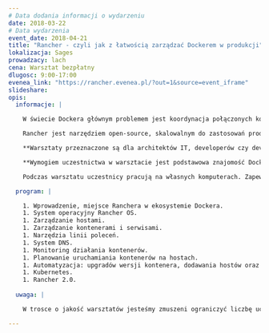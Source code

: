 ```yaml
---
# Data dodania informacji o wydarzeniu
date: 2018-03-22
# Data wydarzenia
event_date: 2018-04-21
title: "Rancher - czyli jak z łatwością zarządzać Dockerem w produkcji"
lokalizacja: Sages
prowadzacy: lach
cena: Warsztat bezpłatny
dlugosc: 9:00-17:00
evenea_link: "https://rancher.evenea.pl/?out=1&source=event_iframe"
slideshare:
opis:
  informacje: |

    W świecie Dockera głównym problemem jest koordynacja połączonych kontenerów pomiędzy różnymi zasobami z chmurze tak, aby mogły one być zdeployowane na wielu hostach jednocześnie komunikując się między sobą bezproblemowo, szybko i bezpiecznie. Często wygląda to tak że cały team DevOps zaangażowany jest w uruchamianie środowiska developerskiego. Dlatego też orkiestracja jest jednym z najważniejszych elementów ekostystemu Dockera. Wszystkie z narzędzi orkiestracji: Docker Swarm, Kubernetes, Apache Mesos mają swoja filozofię, przypadki użycia i architekturę. Narzędzia te ułatwiają łączenie kontenerów pomiędzy różnymi hostami poprzez zarządzaną przez siebie sieć ale nawet konfigurowanie warstwy orkiestracji może być bardzo skomplikowane.

    Rancher jest narzędziem open-source, skalowalnym do zastosowań produkcyjnych, zbudowanym w celu uproszczenia orkiestracji i zarządzania Dockerem. Przy użyciu Ranchera organizacje nie muszą budować od zera platform zarządzania Dockerowymi serwisami ponieważ Ranchera dostarcza cały stack softwarowy potrzebny do zarządzania kontenerami w produkcji.

    **Warsztaty przeznaczone są dla architektów IT, developerów czy devops, którzy już pracują/lub chcą zacząć pracować w ekosystemie Dockera.** Po zakończeniu warsztatów uczestnicy będą posiadali szczegółową wiedzę o narzędziu Rancher, będą potrafili zarządzać kontenerami oraz zasobami (dodawanie, upgrady, skalowanie, monitoring). Dowiedzą się w jaki sposób Rancher może zmienić proces produkcji oprogramowania w ich organizacji oraz jak może zmienić zarządzanie systemem produkcyjnym.

    **Wymogiem uczestnictwa w warsztacie jest podstawowa znajomość Dockera, umiejętność korzystania z linii poleceń oraz ogólna wiedza o działaniu aplikacji webowych.**

    Podczas warsztatu uczestnicy pracują na własnych komputerach. Zapewniamy pizzę dla uczestników oraz dostęp do kawy i herbaty.

  program: |

    1. Wprowadzenie, miejsce Ranchera w ekosystemie Dockera.
    1. System operacyjny Rancher OS.
    1. Zarządzanie hostami.
    1. Zarządzanie kontenerami i serwisami.
    1. Narzędzia linii poleceń.
    1. System DNS.
    1. Monitoring działania kontenerów.
    1. Planowanie uruchamiania kontenerów na hostach.
    1. Automatyzacja: upgradów wersji kontenera, dodawania hostów oraz skalowania serwisów.
    1. Kubernetes.
    1. Rancher 2.0.
  
  uwaga: |

    W trosce o jakość warsztatów jesteśmy zmuszeni ograniczyć liczbę uczestników. **Kwalifikacja odbywa się na podstawie odpowiedzi udzielonych w formularzu zgłoszeniowym oraz - w dalszym kroku - kolejności zgłoszeń.** Potwierdzenie udziału w warsztatach wraz z instrukcją przygotowania środowiska otrzymasz najpóźniej na 7 dni przed planowaną datą wydarzenia.

---
```

